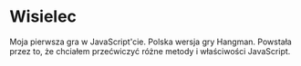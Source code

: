 # Wisielec
Moja pierwsza gra w JavaScript'cie.
Polska wersja gry Hangman. Powstała przez to, że chciałem przećwiczyć różne metody i właściwości JavaScript.
